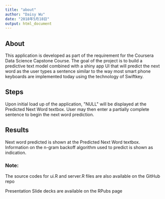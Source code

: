 ```yaml
---
title: "about"
author: "Daisy Wu"
date: "2018年5月18日"
output: html_document
---
```


## About

This application is developed as part of the requirement for the Coursera Data Science Capstone Course. The goal of the project is to build a predictive text model combined with a shiny app UI that will predict the next word as the user types a sentence similar to the way most smart phone keyboards are implemented today using the technology of Swiftkey.

## Steps
Upon initial load up of the application, "NULL" will be displayed at the Predicted Next Word textbox.
User may then enter a partially complete sentence to begin the next word prediction.

## Results
Next word predicted is shown at the Predicted Next Word textbox.
Information on the n-gram backoff algorithm used to predict is shown as indication.

### Note:
The source codes for ui.R and server.R files are also available on the GitHub repo

Presentation Slide decks are available on the RPubs page